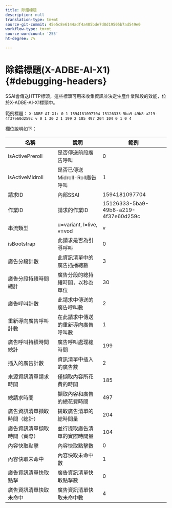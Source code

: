 ```yaml
---
title: 除錯標題
description: null
translation-type: tm+mt
source-git-commit: 45e5c8e6144adf4a405bde7d8d19505b7ad549e0
workflow-type: tm+mt
source-wordcount: '255'
ht-degree: 7%

---
```



# 除錯標題(X-ADBE-AI-X1){#debugging-headers}

SSAI會傳送HTTP標頭，這些標頭可用來收集資訊並決定生產作業階段的效能，位於X-ADBE-AI-X1標頭中。

範例標題：
`X-ADBE-AI-X1: 0 1 1594181097704 15126333-5ba9-49b8-a219-4f37e60d259c v 0 1 30 2 1 199 2 185 497 204 104 0 1 0 4`

欄位說明如下：

| 名稱 | 說明 | 範例 |
|--- |--- |--- |
| isActivePreroll | 是否傳送前段廣告呼叫 | 0 |
| isActiveMidroll | 是否已傳送Midroll-Roll廣告呼叫 | 1 |
| 請求ID | 內部SSAI | 1594181097704 |
| 作業ID | 請求的作業ID | 15126333-5ba9-49b8-a219-4f37e60d259c |
| 串流類型 | u=variant, l=live, v=vod | v |
| isBootstrap | 此請求是否為引導呼叫 | 0 |
| 廣告分段計數 | 此資訊清單中的廣告插播總數 | 3 |
| 廣告分段持續時間總計 | 廣告分段的總持續時間，以秒為單位 | 30 |
| 廣告呼叫計數 | 此請求中傳送的廣告呼叫數 | 2 |
| 重新導向廣告呼叫計數 | 在此請求中傳送的重新導向廣告呼叫數 | 1 |
| 廣告呼叫持續時間總計 | 廣告呼叫處理總時間 | 199 |
| 插入的廣告計數 | 資訊清單中插入的廣告數 | 2 |
| 來源資訊清單請求時間 | 僅擷取內容所花費的時間 | 185 |
| 總請求時間 | 擷取內容和廣告的總花費時間 | 497 |
| 廣告資訊清單擷取時間（總計） | 提取廣告清單的總時間量 | 204 |
| 廣告資訊清單擷取時間（實際） | 並行提取廣告清單的實際時間量 | 104 |
| 內容快取點擊 | 內容快取點擊數 | 0 |
| 內容快取未命中 | 內容快取未命中數 | 1 |
| 廣告資訊清單快取點擊 | 廣告資訊清單快取點擊數 | 0 |
| 廣告資訊清單快取未命中 | 廣告資訊清單快取未命中數 | 4 |